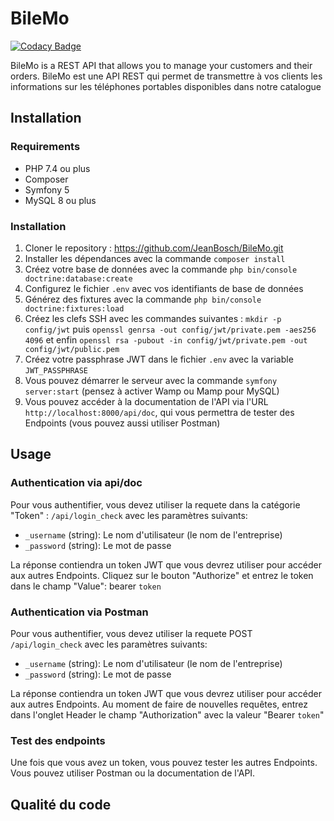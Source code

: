 ﻿# BileMo

[![Codacy Badge](https://api.codacy.com/project/badge/Grade/fa8be4ca9b144b538cfe06b63c67a462)](https://app.codacy.com/gh/JeanBosch/BileMo?utm_source=github.com&utm_medium=referral&utm_content=JeanBosch/BileMo&utm_campaign=Badge_Grade_Settings)


BileMo is a REST API that allows you to manage your customers and their orders.
BileMo est une API REST qui permet de transmettre à vos clients les informations sur les téléphones portables disponibles dans notre catalogue

## Installation

### Requirements

- PHP 7.4 ou plus
- Composer
- Symfony 5
- MySQL 8 ou plus

### Installation

1. Cloner le repository : https://github.com/JeanBosch/BileMo.git
2. Installer les dépendances avec la commande `composer install`
3. Créez votre base de données avec la commande `php bin/console doctrine:database:create`
4. Configurez le fichier `.env` avec vos identifiants de base de données
5. Générez des fixtures avec la commande `php bin/console doctrine:fixtures:load`
7. Créez les clefs SSH avec les commandes suivantes : `mkdir -p config/jwt` puis `openssl genrsa -out config/jwt/private.pem -aes256 4096` et enfin `openssl rsa -pubout -in config/jwt/private.pem -out config/jwt/public.pem`
8. Créez votre passphrase JWT dans le fichier `.env` avec la variable `JWT_PASSPHRASE`
9. Vous pouvez démarrer le serveur avec la commande `symfony server:start` (pensez à activer Wamp ou Mamp pour MySQL)
10. Vous pouvez accéder à la documentation de l'API via l'URL `http://localhost:8000/api/doc`, qui vous permettra de tester des Endpoints (vous pouvez aussi utiliser Postman)


## Usage

### Authentication via api/doc

Pour vous authentifier, vous devez utiliser la requete dans la catégorie "Token" : `/api/login_check` avec les paramètres suivants:

- `_username` (string): Le nom d'utilisateur (le nom de l'entreprise)
- `_password` (string): Le mot de passe

La réponse contiendra un token JWT que vous devrez utiliser pour accéder aux autres Endpoints. Cliquez sur le bouton "Authorize" et entrez le token dans le champ "Value": bearer `token`


### Authentication via Postman

Pour vous authentifier, vous devez utiliser la requete POST  `/api/login_check` avec les paramètres suivants:

- `_username` (string): Le nom d'utilisateur (le nom de l'entreprise)
- `_password` (string): Le mot de passe

La réponse contiendra un token JWT que vous devrez utiliser pour accéder aux autres Endpoints. Au moment de faire de nouvelles requêtes, entrez dans l'onglet Header le champ "Authorization" avec la valeur "Bearer `token`"

### Test des endpoints

Une fois que vous avez un token, vous pouvez tester les autres Endpoints. Vous pouvez utiliser Postman ou la documentation de l'API.


## Qualité du code 


